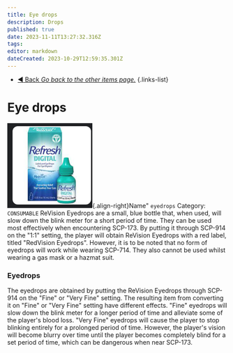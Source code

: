 ```yaml
---
title: Eye drops
description: Drops
published: true
date: 2023-11-11T13:27:32.316Z
tags: 
editor: markdown
dateCreated: 2023-10-29T12:59:35.301Z
---
```


- [:arrow_backward: Back *Go back to the other items page.*](/en/game/items/other)
{.links-list}
# Eye drops
![eye_dros.png](/images/items/eye_dros.png){.align-right}Name" `eyedrops`
Category: `CONSUMABLE`
ReVision Eyedrops are a small, blue bottle that, when used, will slow down the blink meter for a short period of time. They can be used most effectively when encountering SCP-173. By putting it through SCP-914 on the "1:1" setting, the player will obtain ReVision Eyedrops with a red label, titled "RedVision Eyedrops". However, it is to be noted that no form of eyedrops will work while wearing SCP-714. They also cannot be used whilst wearing a gas mask or a hazmat suit.

### Eyedrops
The eyedrops are obtained by putting the ReVision Eyedrops through SCP-914 on the "Fine" or "Very Fine" setting. The resulting item from converting it on "Fine" or "Very Fine" setting have different effects. "Fine" eyedrops will slow down the blink meter for a longer period of time and alleviate some of the player's blood loss. "Very Fine" eyedrops will cause the player to stop blinking entirely for a prolonged period of time. However, the player's vision will become blurry over time until the player becomes completely blind for a set period of time, which can be dangerous when near SCP-173.
